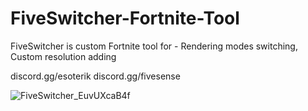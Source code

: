 # FiveSwitcher-Fortnite-Tool

FiveSwitcher is custom Fortnite tool for - Rendering modes switching, Custom resolution adding

discord.gg/esoterik discord.gg/fivesense

![FiveSwitcher_EuvUXcaB4f](https://github.com/coyee1337/FiveSwitcher-Fortnite-Tool/assets/106880861/ee76c9e4-9527-4afc-8c1d-18025c3f9c21)
